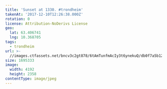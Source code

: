 ```yaml
---
title: 'Sunset at 1330. #trondheim'
takenAt: '2017-12-10T12:26:38.000Z'
rotation: 0
license: Attribution-NoDerivs License
geo:
  lat: 63.406741
  lng: 10.368705
tags:
  - trondheim
url: >-
  //images.ctfassets.net/bncv3c2gt878/6tAmTunfmAcIy3t6ynekuQ/db0f7a5b125b9e9c7f9f13f3fd49e17d/sunset-at-1330-trondheim_27183734339_o
size: 1695333
image:
  width: 4192
  height: 2358
contentType: image/jpeg
---
```


